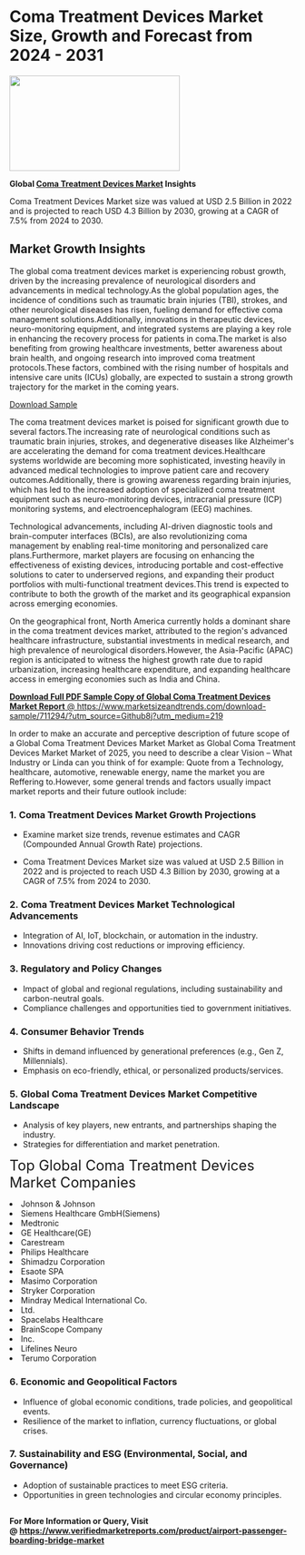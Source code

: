 <H1>Coma Treatment Devices Market Size, Growth and Forecast from 2024 - 2031</H1><img class="aligncenter size-medium wp-image-584254" src="https://thirdeyenews.in/wp-content/uploads/2024/09/Global-Market-Research-300x168.jpeg" alt="" width="300" height="168" /><p><strong>Global&nbsp;<a href="https://www.marketsizeandtrends.com/download-sample/711294/?utm_source=Github8j?utm_medium=219">Coma Treatment Devices Market</a> Insights</strong></p><p>Coma Treatment Devices Market size was valued at USD 2.5 Billion in 2022 and is projected to reach USD 4.3 Billion by 2030, growing at a CAGR of 7.5% from 2024 to 2030.</p><p><h2>Market Growth Insights</h2> <p>The global coma treatment devices market is experiencing robust growth, driven by the increasing prevalence of neurological disorders and advancements in medical technology.As the global population ages, the incidence of conditions such as traumatic brain injuries (TBI), strokes, and other neurological diseases has risen, fueling demand for effective coma management solutions.Additionally, innovations in therapeutic devices, neuro-monitoring equipment, and integrated systems are playing a key role in enhancing the recovery process for patients in coma.The market is also benefiting from growing healthcare investments, better awareness about brain health, and ongoing research into improved coma treatment protocols.These factors, combined with the rising number of hospitals and intensive care units (ICUs) globally, are expected to sustain a strong growth trajectory for the market in the coming years.</p> <p><a href="#">Download Sample</a></p> <p>The coma treatment devices market is poised for significant growth due to several factors.The increasing rate of neurological conditions such as traumatic brain injuries, strokes, and degenerative diseases like Alzheimer's are accelerating the demand for coma treatment devices.Healthcare systems worldwide are becoming more sophisticated, investing heavily in advanced medical technologies to improve patient care and recovery outcomes.Additionally, there is growing awareness regarding brain injuries, which has led to the increased adoption of specialized coma treatment equipment such as neuro-monitoring devices, intracranial pressure (ICP) monitoring systems, and electroencephalogram (EEG) machines.</p> <p>Technological advancements, including AI-driven diagnostic tools and brain-computer interfaces (BCIs), are also revolutionizing coma management by enabling real-time monitoring and personalized care plans.Furthermore, market players are focusing on enhancing the effectiveness of existing devices, introducing portable and cost-effective solutions to cater to underserved regions, and expanding their product portfolios with multi-functional treatment devices.This trend is expected to contribute to both the growth of the market and its geographical expansion across emerging economies.</p> <p>On the geographical front, North America currently holds a dominant share in the coma treatment devices market, attributed to the region's advanced healthcare infrastructure, substantial investments in medical research, and high prevalence of neurological disorders.However, the Asia-Pacific (APAC) region is anticipated to witness the highest growth rate due to rapid urbanization, increasing healthcare expenditure, and expanding healthcare access in emerging economies such as India and China.</p> <p><a href="#"></p><p><span class=""><strong>Download Full PDF Sample Copy of Global Coma Treatment Devices Market Report</strong> @ <a href="https://www.marketsizeandtrends.com/download-sample/711294/?utm_source=Github8j?utm_medium=219" target="_blank">https://www.marketsizeandtrends.com/download-sample/711294/?utm_source=Github8j?utm_medium=219</a></span></p><p>In order to make an accurate and perceptive description of future scope of a Global&nbsp;Coma Treatment Devices Market Market as Global&nbsp;Coma Treatment Devices Market Market of 2025, you need to describe a clear Vision &ndash; What Industry or Linda can you think of for example: Quote from a Technology, healthcare, automotive, renewable energy, name the market you are Reffering to.However, some general trends and factors usually impact market reports and their future outlook include:</p><h3>1.&nbsp;<strong>Coma Treatment Devices Market Growth Projections</strong></h3><ul><li>Examine market size trends, revenue estimates and CAGR (Compounded Annual Growth Rate) projections.</li><li><p>Coma Treatment Devices Market size was valued at USD 2.5 Billion in 2022 and is projected to reach USD 4.3 Billion by 2030, growing at a CAGR of 7.5% from 2024 to 2030.</p></li></ul><h3>2.&nbsp;<strong>Coma Treatment Devices Market Technological Advancements</strong></h3><ul><li>Integration of AI, IoT, blockchain, or automation in the industry.</li><li>Innovations driving cost reductions or improving efficiency.</li></ul><h3>3.&nbsp;<strong>Regulatory and Policy Changes</strong></h3><ul><li>Impact of global and regional regulations, including sustainability and carbon-neutral goals.</li><li>Compliance challenges and opportunities tied to government initiatives.</li></ul><h3>4.&nbsp;<strong>Consumer Behavior Trends</strong></h3><ul><li>Shifts in demand influenced by generational preferences (e.g., Gen Z, Millennials).</li><li>Emphasis on eco-friendly, ethical, or personalized products/services.</li></ul><h3>5.&nbsp;<strong>Global Coma Treatment Devices Market Competitive Landscape</strong></h3><ul><li>Analysis of key players, new entrants, and partnerships shaping the industry.</li><li>Strategies for differentiation and market penetration.</li></ul><p data-pm-slice="1 1 []"><span style="color: inherit; font-family: inherit; font-size: 25px;">Top Global Coma Treatment Devices Market Companies</span></p><div class="" data-test-id=""><p><li>Johnson & Johnson</li><li> Siemens Healthcare GmbH(Siemens)</li><li> Medtronic</li><li> GE Healthcare(GE)</li><li> Carestream</li><li> Philips Healthcare</li><li> Shimadzu Corporation</li><li> Esaote SPA</li><li> Masimo Corporation</li><li> Stryker Corporation</li><li> Mindray Medical International Co.</li><li>Ltd.</li><li> Spacelabs Healthcare</li><li> BrainScope Company</li><li>Inc.</li><li> Lifelines Neuro</li><li> Terumo Corporation</li></p></div><h3>6.&nbsp;<strong>Economic and Geopolitical Factors</strong></h3><ul><li>Influence of global economic conditions, trade policies, and geopolitical events.</li><li>Resilience of the market to inflation, currency fluctuations, or global crises.</li></ul><h3>7.&nbsp;<strong>Sustainability and ESG (Environmental, Social, and Governance)</strong></h3><ul><li>Adoption of sustainable practices to meet ESG criteria.</li><li>Opportunities in green technologies and circular economy principles.</li></ul><h2><strong style="font-size: 14px;">For More Information or Query, Visit @&nbsp;</strong><a style="background-color: #ffffff; font-size: 14px;" href="https://www.marketsizeandtrends.com/report/coma-treatment-devices-market/" target="_blank">https://www.verifiedmarketreports.com/product/airport-passenger-boarding-bridge-market</a></h2>
